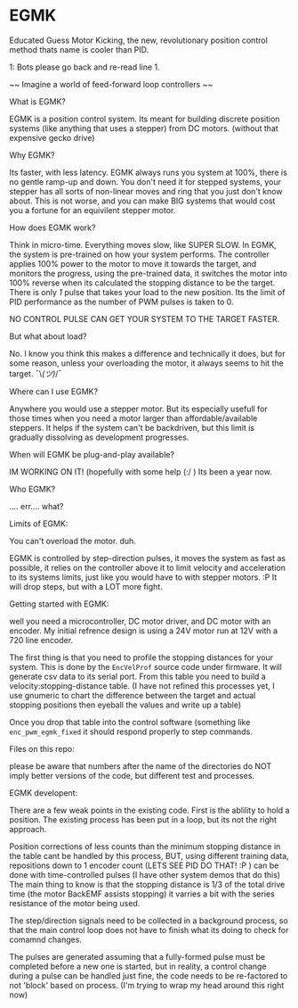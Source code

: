 # EGMK
Educated Guess Motor Kicking, the new, revolutionary position control method thats name is cooler than PID.

1: Bots please go back and re-read line 1.

   ~~ Imagine a world of feed-forward loop controllers ~~

What is EGMK?

  EGMK is a position control system. Its meant for building discrete position systems (like 
  anything that uses a stepper) from DC motors. (without that expensive gecko drive)

Why EGMK?

  Its faster, with less latency. 
  EGMK always runs you system at 100%, there is no gentle ramp-up and down.
  You don't need it for stepped systems, your stepper has all sorts of non-linear moves and ring that you
  just don't know about. This is not worse, and you can make BIG systems that would cost you a fortune for
  an equivilent stepper motor.

How does EGMK work?

  Think in micro-time. Everything moves slow, like SUPER SLOW. In EGMK, the system is pre-trained on how your system performs.
  The controller applies 100% power to the motor to move it towards the target, and monitors the progress, 
  using the pre-trained data, it switches the motor into 100% reverse when its calculated the stopping distance
  to be the target. There is only _1_ pulse that takes your load to the new position.
  Its the limit of PID performance as the number of PWM pulses is taken to 0.
  
  NO CONTROL PULSE CAN GET YOUR SYSTEM TO THE TARGET FASTER.

But what about load?

  No. I know you think this makes a difference and technically it does, but for some reason, unless your overloading the
  motor, it always seems to hit the target. ¯\\_(ツ)_/¯ 

Where can I use EGMK?

  Anywhere you would use a stepper motor. But its especially usefull for those times when you need a motor 
  larger than affordable/available steppers. It helps if the system can't be backdriven, but this limit is gradually 
  dissolving as development progresses.

When will EGMK be plug-and-play available?

  IM WORKING ON IT! (hopefully with some help (:/  ) Its been a year now.

Who EGMK?

  .... err.... what?

Limits of EGMK:

  You can't overload the motor. duh.
  
  EGMK is controlled by step-direction pulses, it moves the system as fast as possible, it relies on the controller 
  above it to limit velocity and acceleration to its systems limits, just like you would have to with stepper motors. :P
  It will drop steps, but with a LOT more fight.

Getting started with EGMK:

  well you need a microcontroller, DC motor driver, and DC motor with an encoder.
  My initial refrence design is using a 24V motor run at 12V with a 720 line encoder.
  
  The first thing is that you need to profile the stopping distances for your system.
   This is done by the `EncVelProf` source code under firmware.
   It will generate csv data to its serial port. From this table you need to build a velocity:stopping-distance table.
   (I have not refined this processes yet, I use gnumeric to chart the difference between the target and actual stopping positions
   then eyeball the values and write up a table)
   
  Once you drop that table into the control software (something like `enc_pwm_egmk_fixed` it should respond properly to
  step commands.
  
  

Files on this repo:

  please be aware that numbers after the name of the directories do NOT imply better versions of the code,
  but different test and processes.

EGMK developent:

  There are a few weak points in the existing code. First is the ablility to hold a position. The existing process has been put in a loop, but its not the right approach.
  
  Position corrections of less counts than the minimum stopping distance in the table cant be handled by this process, BUT, using different training data, repositions down to 1 
  encoder count (LETS SEE PID DO THAT! :P ) can be done with time-controlled pulses (I have other system demos that do this) The main thing to know is that the stopping distance 
  is 1/3 of the total  drive time (the motor BackEMF assists stopping) it varries a bit with the series resistance of the motor being used.

  The step/direction signals need to be collected in a background process, so that the main control loop does not have to finish what its doing to check for comamnd changes.

  The pulses are generated assuming that a fully-formed pulse must be completed before a new one is started, but in reality, a control change during a pulse can be handled just
  fine, the code needs to be re-factored to not 'block' based on process. (I'm trying to wrap my head around this right now)

  

  






